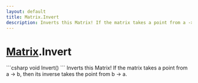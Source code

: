```yaml
---
layout: default
title: Matrix.Invert
description: Inverts this Matrix! If the matrix takes a point from a -> b, then its inverse takes the point from b -> a.
---
```

# [Matrix]({{site.url}}/Pages/Reference/Matrix.html).Invert

<div class='signature' markdown='1'>
```csharp
void Invert()
```
Inverts this Matrix! If the matrix takes a point from a
-> b, then its inverse takes the point from b -> a.
</div>




